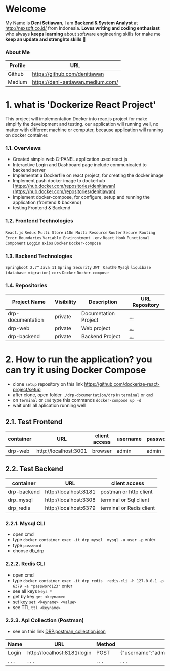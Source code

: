 # Welcome  

My Name is **Deni Setiawan**, I am **Backend & System Analyst** at http://nexsoft.co.id/ from Indonesia.
**Loves writing and coding enthusiast** who always **keeps learning** about software engineering skills for make me **keep an update and strenghts skills** 🚀


### About Me
| Profile     | URL                                                          | 
|------------------|--------------|
| Github | https://github.com/denitiawan |
| Medium | https://deni-setiawan.medium.com/ |

# 1. what is 'Dockerize React Project'
This project will implementation Docker into reac.js project for make simplify the development and testing. our application will running well, no matter with different machine or computer, because application will running on docker container.

### 1.1. Overviews
- Created simple web C-PANEL application used react.js
- Interactive Login and Dashboard page include communicated to backend server
- Implementat a Dockerfile on react project, for creating the docker image 
- Implement push docker image to dockerhub [https://hub.docker.com/repositories/denitiawan](https://hub.docker.com/repositories/denitiawan)
- Implement docker-compose, for configure, setup and running the application (frontend & backend)
- testing Frontend & Backend

### 1.2. Frontend Technologies
`React.js`
`Redux Multi Store`
`i18n Multi Resource`
`Router`
`Secure Routing`
`Error Boundaries`
`Variable Environtment .env`
`React Hook`
`Functional Component`
`Loggin`
`axios`
`Docker`
`Docker-compose`


### 1.3. Backend Technologies
`Springboot 2.7^`
`Java 11`
`Spring Security`
`JWT `
`Oauth0`
`Mysql`
`liquibase (database migration)`
`cors`
`Docker`
`Docker-compose`

### 1.4. Repositories
| Project Name     | Visibility     | Description  | URL Repository                                                          | 
|------------------|--------------|--------------|-------------------------------------------------------------------------|
| drp-documentation | private | Documetation Project | [...](https://github.com/denitiawan/drp-documentation)|
| drp-web | private | Web project | [...](https://github.com/denitiawan/drp-web )|
| drp-backend | private | Backend Project | [...](https://github.com/denitiawan/drp-backend) |

# 


# 2. How to run the application? you can try it using Docker Compose
- clone `setup` repository on this link https://github.com/dockerize-react-project/setup
- after clone, open folder `./drp-documentation/drp` in `terminal` or `cmd`
- on `terminal` or `cmd` type this commands `docker-compose up -d`
- wait until all aplication running well

## 2.1. Test Frontend 
| container | URL   | client access | username | password |
|--------|--------|--------|--------|--------|
| drp-web | http://localhost:3001 | browser | admin | admin |

## 2.2.  Test Backend
| container     | URL      | client access |
|--------|--------------|--------------|
| drp-backend | http://localhost:8181 | postman or http client |
| drp_mysql | http://localhost:3308 | terminal or Sql client  |
| drp_redis | http://localhost:6379 | terminal or Redis client |


### 2.2.1.  Mysql CLI
- open cmd
- type `docker container exec -it drp_mysql  mysql -u user -p` enter
- type `password`
- choose db_drp


### 2.2.2. Redis CLI
- open cmd
- type `docker container exec -it drp_redis  redis-cli -h 127.0.0.1 -p 6379 -a "password123"` enter
- see all keys `keys *`
- get by key `get <keyname>`
- set key `set <keyname> <value>`
- see TTL `ttl <keyname>`

### 2.2.3.   Api Collection (Postman)
- see on this link [DRP.postman_collection.json](https://github.com/dockerize-react-project/postman/DRP.postman_collection.json)

| Name | URL | Method | body |
|--------|--------|--------|--------|
| Login | http://localhost:8181/login  | POST |{"username":"admin","password":"admin"} |
| . . . | . . . | . . . | . . . |



